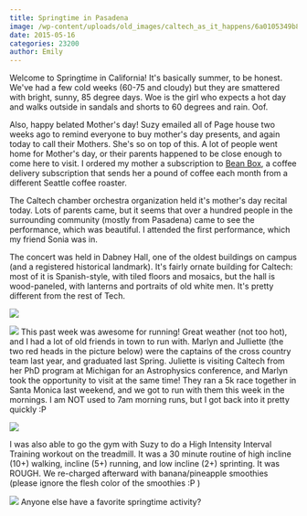 ```yaml
---
title: Springtime in Pasadena
image: /wp-content/uploads/old_images/caltech_as_it_happens/6a0105349b8251970b01b8d111af30970c.jpg
date: 2015-05-16
categories: 23200
author: Emily
---
```



Welcome to Springtime in California! It's basically summer, to be honest. We've had a few cold weeks (60-75 and cloudy) but they are smattered with bright, sunny, 85 degree days. Woe is the girl who expects a hot day and walks outside in sandals and shorts to 60 degrees and rain. Oof.

Also, happy belated Mother's day! Suzy emailed all of Page house two weeks ago to remind everyone to buy mother's day presents, and again today to call their Mothers. She's so on top of this. A lot of people went home for Mother's day, or their parents happened to be close enough to come here to visit. I ordered my mother a subscription to [Bean Box](https://beanbox.co/), a coffee delivery subscription that sends her a pound of coffee each month from a different Seattle coffee roaster.

The Caltech chamber orchestra organization held it's mother's day recital today. Lots of parents came, but it seems that over a hundred people in the surrounding community (mostly from Pasadena) came to see the performance, which was beautiful. I attended the first performance, which my friend Sonia was in.

The concert was held in Dabney Hall, one of the oldest buildings on campus (and a registered historical landmark). It's fairly ornate building for Caltech: most of it is Spanish-style, with tiled floors and mosaics, but the hall is wood-paneled, with lanterns and portraits of old white men. It's pretty different from the rest of Tech.


![](/old_images/caltech_as_it_happens/6a0105349b8251970b01b7c7882dbb970b.jpg)


![](/old_images/caltech_as_it_happens/6a0105349b8251970b01bb082c2916970d.jpg)
This past week was awesome for running! Great weather (not too hot), and I had a lot of old friends in town to run with. Marlyn and Julliette (the two red heads in the picture below) were the captains of the cross country team last year, and graduated last Spring. Juliette is visiting Caltech from her PhD program at Michigan for an Astrophysics conference, and Marlyn took the opportunity to visit at the same time! They ran a 5k race together in Santa Monica last weekend, and we got to run with them this week in the mornings. I am NOT used to 7am morning runs, but I got back into it pretty quickly :P

![](/old_images/caltech_as_it_happens/6a0105349b8251970b01bb082c2933970d.jpg)

I was also able to go the gym with Suzy to do a High Intensity Interval Training workout on the treadmill. It was a 30 minute routine of high incline (10+) walking, incline (5+) running, and low incline (2+) sprinting. It was ROUGH. We re-charged afterward with banana/pineapple smoothies (please ignore the flesh color of the smoothies :P )

![](/old_images/caltech_as_it_happens/6a0105349b8251970b01bb082c296e970d.jpg)
Anyone else have a favorite springtime activity?
